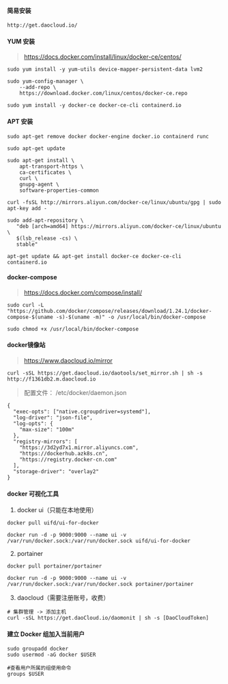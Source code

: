 #### 简易安装

```
http://get.daocloud.io/
```

#### YUM 安装

> https://docs.docker.com/install/linux/docker-ce/centos/

```shell
sudo yum install -y yum-utils device-mapper-persistent-data lvm2
  
sudo yum-config-manager \
    --add-repo \
    https://download.docker.com/linux/centos/docker-ce.repo
    
sudo yum install -y docker-ce docker-ce-cli containerd.io
```

#### APT 安装

```
sudo apt-get remove docker docker-engine docker.io containerd runc

sudo apt-get update

sudo apt-get install \
    apt-transport-https \
    ca-certificates \
    curl \
    gnupg-agent \
    software-properties-common

curl -fsSL http://mirrors.aliyun.com/docker-ce/linux/ubuntu/gpg | sudo apt-key add -

sudo add-apt-repository \
   "deb [arch=amd64] https://mirrors.aliyun.com/docker-ce/linux/ubuntu \
   $(lsb_release -cs) \
   stable"

apt-get update && apt-get install docker-ce docker-ce-cli containerd.io
```

#### docker-compose

> https://docs.docker.com/compose/install/

```shell
sudo curl -L "https://github.com/docker/compose/releases/download/1.24.1/docker-compose-$(uname -s)-$(uname -m)" -o /usr/local/bin/docker-compose

sudo chmod +x /usr/local/bin/docker-compose
```

#### docker镜像站

> https://www.daocloud.io/mirror

```shell
curl -sSL https://get.daocloud.io/daotools/set_mirror.sh | sh -s http://f1361db2.m.daocloud.io
```

>  配置文件： /etc/docker/daemon.json 

```
{
  "exec-opts": ["native.cgroupdriver=systemd"],
  "log-driver": "json-file",
  "log-opts": {
    "max-size": "100m"
  },
  "registry-mirrors": [
    "https://3d2yd7x1.mirror.aliyuncs.com",
    "https://dockerhub.azk8s.cn",
    "https://registry.docker-cn.com"
  ],
  "storage-driver": "overlay2"
}
```

#### docker 可视化工具

1. docker ui（只能在本地使用）

```shell
docker pull uifd/ui-for-docker

docker run -d -p 9000:9000 --name ui -v /var/run/docker.sock:/var/run/docker.sock uifd/ui-for-docker
```

2. portainer

```shell
docker pull portainer/portainer

docker run -d -p 9000:9000 --name ui -v /var/run/docker.sock:/var/run/docker.sock portainer/portainer
```

3. daocloud（需要注册账号，收费）

```shell
# 集群管理 -> 添加主机
curl -sSL https://get.daoCloud.io/daomonit | sh -s [DaoCloudToken]
```

####  建立 Docker 组加入当前用户 

```shell
sudo groupadd docker
sudo usermod -aG docker $USER

#查看用户所属的组使用命令
groups $USER
```

